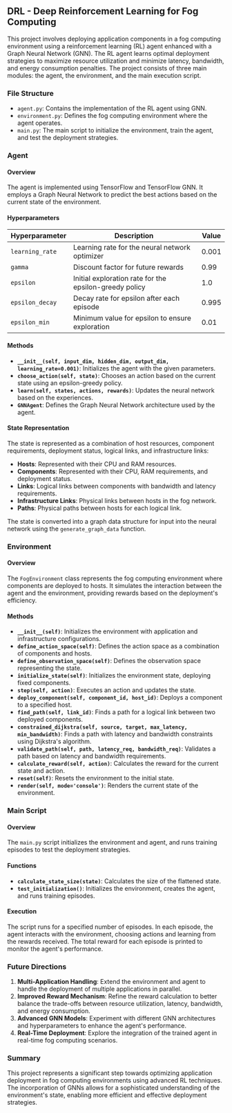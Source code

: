 ## DRL - Deep Reinforcement Learning for Fog Computing

This project involves deploying application components in a fog computing environment using a reinforcement learning (RL) agent enhanced with a Graph Neural Network (GNN). The RL agent learns optimal deployment strategies to maximize resource utilization and minimize latency, bandwidth, and energy consumption penalties. The project consists of three main modules: the agent, the environment, and the main execution script.

### File Structure

- `agent.py`: Contains the implementation of the RL agent using GNN.
- `environment.py`: Defines the fog computing environment where the agent operates.
- `main.py`: The main script to initialize the environment, train the agent, and test the deployment strategies.

### Agent

#### Overview

The agent is implemented using TensorFlow and TensorFlow GNN. It employs a Graph Neural Network to predict the best actions based on the current state of the environment.

#### Hyperparameters

| Hyperparameter   | Description                                               | Value  |
|------------------|-----------------------------------------------------------|--------|
| `learning_rate`  | Learning rate for the neural network optimizer            | 0.001  |
| `gamma`          | Discount factor for future rewards                        | 0.99   |
| `epsilon`        | Initial exploration rate for the epsilon-greedy policy    | 1.0    |
| `epsilon_decay`  | Decay rate for epsilon after each episode                 | 0.995  |
| `epsilon_min`    | Minimum value for epsilon to ensure exploration           | 0.01   |

#### Methods

- **`__init__(self, input_dim, hidden_dim, output_dim, learning_rate=0.001)`**: Initializes the agent with the given parameters.
- **`choose_action(self, state)`**: Chooses an action based on the current state using an epsilon-greedy policy.
- **`learn(self, states, actions, rewards)`**: Updates the neural network based on the experiences.
- **`GNNAgent`**: Defines the Graph Neural Network architecture used by the agent.

#### State Representation

The state is represented as a combination of host resources, component requirements, deployment status, logical links, and infrastructure links:

- **Hosts**: Represented with their CPU and RAM resources.
- **Components**: Represented with their CPU, RAM requirements, and deployment status.
- **Links**: Logical links between components with bandwidth and latency requirements.
- **Infrastructure Links**: Physical links between hosts in the fog network.
- **Paths**: Physical paths between hosts for each logical link.

The state is converted into a graph data structure for input into the neural network using the `generate_graph_data` function.

### Environment

#### Overview

The `FogEnvironment` class represents the fog computing environment where components are deployed to hosts. It simulates the interaction between the agent and the environment, providing rewards based on the deployment's efficiency.

#### Methods

- **`__init__(self)`**: Initializes the environment with application and infrastructure configurations.
- **`define_action_space(self)`**: Defines the action space as a combination of components and hosts.
- **`define_observation_space(self)`**: Defines the observation space representing the state.
- **`initialize_state(self)`**: Initializes the environment state, deploying fixed components.
- **`step(self, action)`**: Executes an action and updates the state.
- **`deploy_component(self, component_id, host_id)`**: Deploys a component to a specified host.
- **`find_path(self, link_id)`**: Finds a path for a logical link between two deployed components.
- **`constrained_dijkstra(self, source, target, max_latency, min_bandwidth)`**: Finds a path with latency and bandwidth constraints using Dijkstra's algorithm.
- **`validate_path(self, path, latency_req, bandwidth_req)`**: Validates a path based on latency and bandwidth requirements.
- **`calculate_reward(self, action)`**: Calculates the reward for the current state and action.
- **`reset(self)`**: Resets the environment to the initial state.
- **`render(self, mode='console')`**: Renders the current state of the environment.

### Main Script

#### Overview

The `main.py` script initializes the environment and agent, and runs training episodes to test the deployment strategies.

#### Functions

- **`calculate_state_size(state)`**: Calculates the size of the flattened state.
- **`test_initialization()`**: Initializes the environment, creates the agent, and runs training episodes.

#### Execution

The script runs for a specified number of episodes. In each episode, the agent interacts with the environment, choosing actions and learning from the rewards received. The total reward for each episode is printed to monitor the agent's performance.

### Future Directions

1. **Multi-Application Handling**: Extend the environment and agent to handle the deployment of multiple applications in parallel.
2. **Improved Reward Mechanism**: Refine the reward calculation to better balance the trade-offs between resource utilization, latency, bandwidth, and energy consumption.
3. **Advanced GNN Models**: Experiment with different GNN architectures and hyperparameters to enhance the agent's performance.
4. **Real-Time Deployment**: Explore the integration of the trained agent in real-time fog computing scenarios.

### Summary

This project represents a significant step towards optimizing application deployment in fog computing environments using advanced RL techniques. The incorporation of GNNs allows for a sophisticated understanding of the environment's state, enabling more efficient and effective deployment strategies.
